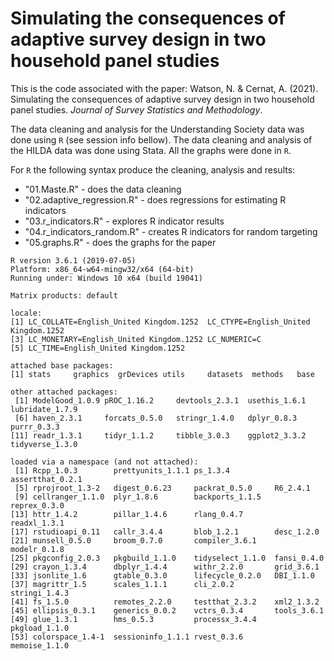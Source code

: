 # Simulating the consequences of adaptive survey design in two household panel studies

This is the code associated with the paper: Watson, N. & Cernat, A. (2021). Simulating the consequences of adaptive survey design in two household panel studies. *Journal of Survey Statistics and Methodology*.

The data cleaning and analysis for the Understanding Society data was done using `R` (see session info bellow). The data cleaning and analysis of the HILDA data was done using Stata. All the graphs were done in `R`.

For `R` the following syntax produce the cleaning, analysis and results:
 - "01.Maste.R" - does the data cleaning
 - "02.adaptive_regression.R" - does regressions for estimating R indicators
 - "03.r_indicators.R" - explores R indicator results
 - "04.r_indicators_random.R" - creates R indicators for random targeting
 - "05.graphs.R" - does the graphs for the paper


```
R version 3.6.1 (2019-07-05)
Platform: x86_64-w64-mingw32/x64 (64-bit)
Running under: Windows 10 x64 (build 19041)

Matrix products: default

locale:
[1] LC_COLLATE=English_United Kingdom.1252  LC_CTYPE=English_United Kingdom.1252   
[3] LC_MONETARY=English_United Kingdom.1252 LC_NUMERIC=C                           
[5] LC_TIME=English_United Kingdom.1252    

attached base packages:
[1] stats     graphics  grDevices utils     datasets  methods   base     

other attached packages:
 [1] ModelGood_1.0.9 pROC_1.16.2     devtools_2.3.1  usethis_1.6.1   lubridate_1.7.9
 [6] haven_2.3.1     forcats_0.5.0   stringr_1.4.0   dplyr_0.8.3     purrr_0.3.3    
[11] readr_1.3.1     tidyr_1.1.2     tibble_3.0.3    ggplot2_3.3.2   tidyverse_1.3.0

loaded via a namespace (and not attached):
 [1] Rcpp_1.0.3        prettyunits_1.1.1 ps_1.3.4          assertthat_0.2.1 
 [5] rprojroot_1.3-2   digest_0.6.23     packrat_0.5.0     R6_2.4.1         
 [9] cellranger_1.1.0  plyr_1.8.6        backports_1.1.5   reprex_0.3.0     
[13] httr_1.4.2        pillar_1.4.6      rlang_0.4.7       readxl_1.3.1     
[17] rstudioapi_0.11   callr_3.4.4       blob_1.2.1        desc_1.2.0       
[21] munsell_0.5.0     broom_0.7.0       compiler_3.6.1    modelr_0.1.8     
[25] pkgconfig_2.0.3   pkgbuild_1.1.0    tidyselect_1.1.0  fansi_0.4.0      
[29] crayon_1.3.4      dbplyr_1.4.4      withr_2.2.0       grid_3.6.1       
[33] jsonlite_1.6      gtable_0.3.0      lifecycle_0.2.0   DBI_1.1.0        
[37] magrittr_1.5      scales_1.1.1      cli_2.0.2         stringi_1.4.3    
[41] fs_1.5.0          remotes_2.2.0     testthat_2.3.2    xml2_1.3.2       
[45] ellipsis_0.3.1    generics_0.0.2    vctrs_0.3.4       tools_3.6.1      
[49] glue_1.3.1        hms_0.5.3         processx_3.4.4    pkgload_1.1.0    
[53] colorspace_1.4-1  sessioninfo_1.1.1 rvest_0.3.6       memoise_1.1.0 
```

